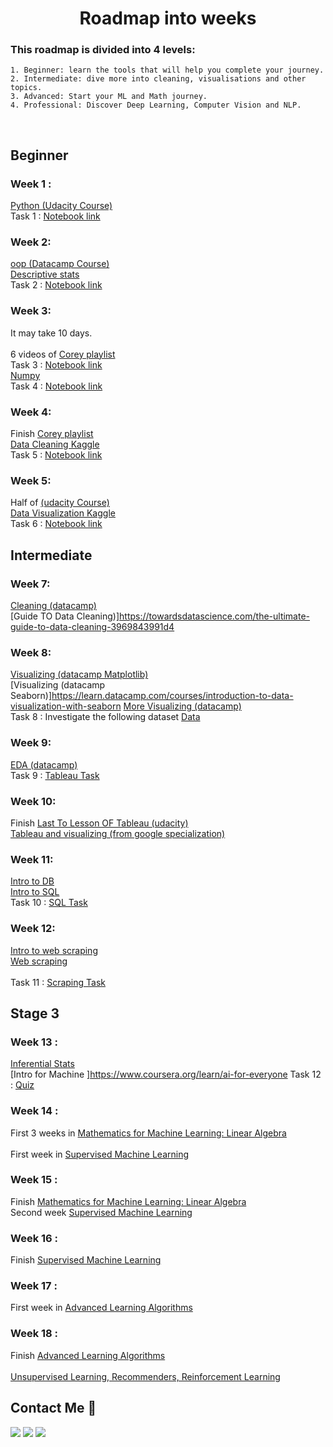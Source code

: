 <h1 align="center">Roadmap into weeks </h1> 


 ### This roadmap is divided into 4 levels:
 ```
1. Beginner: learn the tools that will help you complete your journey.
2. Intermediate: dive more into cleaning, visualisations and other topics. 
3. Advanced: Start your ML and Math journey.
4. Professional: Discover Deep Learning, Computer Vision and NLP. 
 ```
 <br> 
  
 ## Beginner
 ### Week 1 : 
 [Python (Udacity Course)](https://www.udacity.com/course/introduction-to-python--ud1110) <br>
 Task 1 : [Notebook link]() <br>  
 
 ### Week 2: 
 [oop (Datacamp Course)](https://app.datacamp.com/learn/courses/object-oriented-programming-in-python) <br>
 [Descriptive stats](https://www.youtube.com/watch?v=NyCqaxLW3p8) <br> 
 Task 2 : [Notebook link]() <br>  
  
 ### Week 3:
 It may take 10 days.<br><br>
 6 videos of [Corey playlist](https://www.youtube.com/playlist?list=PL-osiE80TeTsWmV9i9c58mdDCSskIFdDS ) <br> 
 Task 3 : [Notebook link]() <br>
 [Numpy](https://www.youtube.com/watch?v=QUT1VHiLmmI&t=1s) <br> 
 Task 4 : [Notebook link]() <br>
  
 ### Week 4:
 Finish [Corey playlist](https://www.youtube.com/playlist?list=PL-osiE80TeTsWmV9i9c58mdDCSskIFdDS ) <br> 
 [Data Cleaning Kaggle](https://www.kaggle.com/learn/data-cleaning) <br> 
 Task 5 : [Notebook link]() <br>

 ### Week 5:
 Half of [(udacity Course)](https://www.udacity.com/course/data-visualization-in-tableau--ud1006 ) <br>
 [Data Visualization Kaggle]( https://www.kaggle.com/learn/data-visualization) <br> 
 Task 6 : [Notebook link]() <br>
  
  
 ## Intermediate 
 ### Week 7:  
 [Cleaning (datacamp)](https://app.datacamp.com/learn/courses/cleaning-data-in-python) <br> 
 [Guide TO Data Cleaning)]https://towardsdatascience.com/the-ultimate-guide-to-data-cleaning-3969843991d4
  
  
 ### Week 8: 
 [Visualizing (datacamp Matplotlib)](https://app.datacamp.com/learn/courses/introduction-to-data-visualization-with-matplotlib) <br>
 [Visualizing (datacamp Seaborn)]https://learn.datacamp.com/courses/introduction-to-data-visualization-with-seaborn
 [More Visualizing (datacamp)](https://app.datacamp.com/learn/courses/intermediate-data-visualization-with-seaborn ) <br> 
 Task 8 : Investigate the following dataset [Data](https://www.kaggle.com/datasets/jessemostipak/hotel-booking-demand) 
  
  
 ### Week 9: 
 [EDA (datacamp)](https://app.datacamp.com/learn/courses/exploratory-data-analysis-in-python) <br> 
 Task 9 : [Tableau Task](https://docs.google.com/document/d/1TamjhCdFRgyPi6ZRiYFGRs5KyECbcN6a_vpimEK-aP8/edit?usp=sharing) 
  
  
 ### Week 10:
 Finish [Last To Lesson OF Tableau (udacity)](https://www.udacity.com/course/data-visualization-in-tableau--ud1006 ) <br> 
 [Tableau and visualizing (from google specialization)](https://www.coursera.org/learn/visualize-data?specialization=google-data-analytics) <br> 
 
 
 ### Week 11: 
 [Intro to DB](https://app.datacamp.com/learn/courses/introduction-to-relational-databases-in-sql) <br> 
 [Intro to SQL](https://app.datacamp.com/learn/courses/introduction-to-sql) <br> 
 Task 10 : [SQL Task]()
 
  
 ### Week 12: 
 [Intro to web scraping](https://drive.google.com/file/d/1kV0iewMJt0RHSYWAjJCaTNoD41wpfRXM/view?usp=sharing) <br> 
 [Web scraping](https://app.datacamp.com/learn/courses/web-scraping-with-python) <br>  
 Task 11 : [Scraping Task](https://docs.google.com/document/d/1TmhlH5gOV-glWIMgq6P51sPr3GezLnpaiEqDlptsVDE/edit?usp=sharing) 
 
  
  
 ## Stage 3 
 ### Week 13 : 
 [Inferential Stats](https://classroom.udacity.com/courses/ud201 ) <br> 
 [Intro for Machine ]https://www.coursera.org/learn/ai-for-everyone
 Task 12 : [Quiz](https://docs.google.com/forms/d/e/1FAIpQLSc0QKKMx2LuDcnuC_9nDyzQDhnn2BKkwoAe6KxwdQ_FjEsBYw/viewform?usp=sf_link) 


 ### Week 14 : 
 First 3 weeks in [Mathematics for Machine Learning: Linear Algebra](https://www.coursera.org/learn/linear-algebra-machine-learning?specialization=mathematics-machine-learning) <br>  
 First week in [Supervised Machine Learning](https://www.coursera.org/learn/machine-learning) <br>  
  
  
 ### Week 15 : 
 Finish [Mathematics for Machine Learning: Linear Algebra](https://www.coursera.org/learn/linear-algebra-machine-learning?specialization=mathematics-machine-learning) <br> 
 Second week [Supervised Machine Learning](https://www.coursera.org/learn/machine-learning) <br>  
  
  
 ### Week 16 : 
 Finish [Supervised Machine Learning](https://www.coursera.org/learn/machine-learning) <br>
  
  
 ### Week 17 : 
 First week in [Advanced Learning Algorithms](https://www.coursera.org/learn/advanced-learning-algorithms) <br>  
  
 ### Week 18 : 
 Finish [Advanced Learning Algorithms](https://www.coursera.org/learn/advanced-learning-algorithms) <br>  
 [Unsupervised Learning, Recommenders, Reinforcement Learning](https://www.coursera.org/learn/unsupervised-learning-recommenders-reinforcement-learning) <br> 
  


## Contact Me :iphone:<br> 
    
 <a href="https://www.facebook.com/profile.php?id=100010186238433" title="Facebook"><img src="https://img.shields.io/badge/Facebook-%234267B2?style=flat&logo=Facebook&logoColor=white"/></a> 
 <a href="https://twitter.com/MennaSahy?t=ajfUN27HiG6a1KXYvUaJYg&s=09" title="twitter"><img src="https://img.shields.io/twitter/url?label=twitter&style=social&url=https%3A%2F%2Fimg.shields.io%2Ftwitter%2F%3Flabel%3Dtwitter%26style%3Dsocial"/></a> 
 <a href="https://www.linkedin.com/in/mennatullah-elsahy-a78313220/" title="LinkedIn"><img src="https://img.shields.io/badge/LinkedIn-%230177B5?style=flat&logo=linkedin&logoColor=white"/></a>
